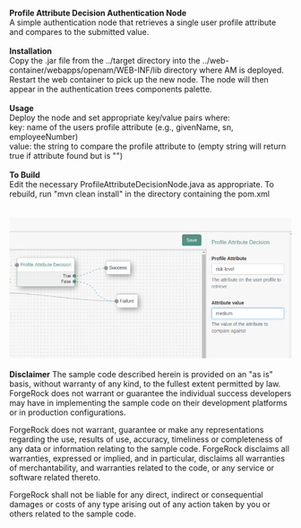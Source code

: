 <b>Profile Attribute Decision Authentication Node</b>
<br/>
A simple authentication node that retrieves a single user profile attribute and compares to the submitted value.
<br/>
<br/>
<b>Installation</b>
<br/>
Copy the .jar file from the ../target directory into the ../web-container/webapps/openam/WEB-INF/lib directory where AM is deployed.  Restart the web container to pick up the new node.  The node will then appear in the authentication trees components palette.
<br/>
<br/>
<b>Usage</b>
<br/>
Deploy the node and set appropriate key/value pairs where:
<br>
key: name of the users profile attribute (e.g., givenName, sn, employeeNumber)
<br>
value: the string to compare the profile attribute to (empty string will return true if attribute found but is "")
<br/>
<br/>
<b>To Build</b>
<br/>
Edit the necessary ProfileAttributeDecisionNode.java as appropriate.  To rebuild, run "mvn clean install" in the directory containing the pom.xml
<br/>
<br/>
<br/>
![ScreenShot](./profile-decision.png)
<br/>
<br/>
<b>Disclaimer</b>
The sample code described herein is provided on an "as is" basis, without warranty of any kind, to the fullest extent permitted by law. ForgeRock does not warrant or guarantee the individual success developers may have in implementing the sample code on their development platforms or in production configurations.

ForgeRock does not warrant, guarantee or make any representations regarding the use, results of use, accuracy, timeliness or completeness of any data or information relating to the sample code. ForgeRock disclaims all warranties, expressed or implied, and in particular, disclaims all warranties of merchantability, and warranties related to the code, or any service or software related thereto.

ForgeRock shall not be liable for any direct, indirect or consequential damages or costs of any type arising out of any action taken by you or others related to the sample code.